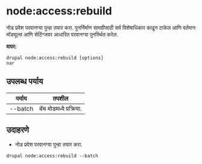 # node:access:rebuild
नोड प्रवेश परवानग्या पुन्हा तयार करा. पुनर्निर्माण सामग्रीसाठी सर्व विशेषाधिकार काढून टाकेल आणि वर्तमान मॉड्यूल्स आणि सेटिंग्जवर आधारित परवानग्या पुनर्स्थित करेल.

**वापर:**
```
drupal node:access:rebuild [options]
nar
```

## उपलब्ध पर्याय
पर्याय | तपशील
-------|-------------
--batch | बॅच मोडमध्ये प्रक्रिया.

## उदाहरणे
* नोड प्रवेश परवानग्या पुन्हा तयार करा.
```
drupal node:access:rebuild --batch
```
